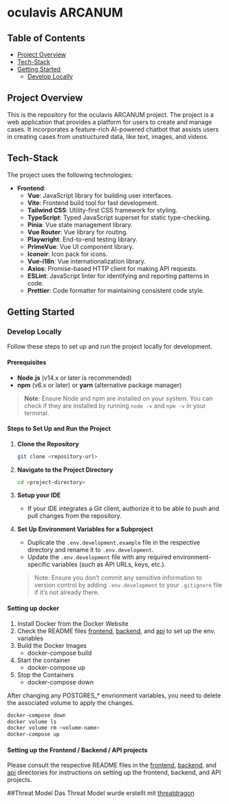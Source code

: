 # oculavis ARCANUM


## Table of Contents
- [Project Overview](#project-overview)
- [Tech-Stack](#tech-stack)
- [Getting Started](#getting-started)
  - [Develop Locally](#develop-locally)

## Project Overview
This is the repository for the oculavis ARCANUM project. The project is a web application that provides a platform for users to create and manage cases.
It incorporates a feature-rich AI-powered chatbot that assists users in creating cases from unstructured data, like text, images, and videos.

## Tech-Stack
The project uses the following technologies:
- **Frontend**:
  - **Vue**: JavaScript library for building user interfaces.
  - **Vite**: Frontend build tool for fast development.
  - **Tailwind CSS**: Utility-first CSS framework for styling.
  - **TypeScript**: Typed JavaScript superset for static type-checking.
  - **Pinia**: Vue state management library.
  - **Vue Router**: Vue library for routing.
  - **Playwright**: End-to-end testing library.
  - **PrimeVue**: Vue UI component library.
  - **Iconoir**: Icon pack for icons.
  - **Vue-i18n**: Vue internationalization library.
  - **Axios**: Promise-based HTTP client for making API requests.
  - **ESLint**: JavaScript linter for identifying and reporting patterns in code.
  - **Prettier**: Code formatter for maintaining consistent code style.

## Getting Started

### Develop Locally

Follow these steps to set up and run the project locally for development.

#### Prerequisites
- **Node.js** (v14.x or later is recommended)
- **npm** (v6.x or later) or **yarn** (alternative package manager)

> **Note**: Ensure Node and npm are installed on your system. You can check if they are installed by running `node -v` and `npm -v` in your terminal.

#### Steps to Set Up and Run the Project

1. **Clone the Repository**
   ```bash
   git clone <repository-url>
   ```

2. **Navigate to the Project Directory**
   ```bash
   cd <project-directory>
   ```

3. **Setup your IDE**
    - If your IDE integrates a Git client, authorize it to be able to push and pull changes from the repository.

4. **Set Up Environment Variables for a Subproject**
    - Duplicate the `.env.development.example` file in the respective directory and rename it to `.env.development`.
    - Update the `.env.development` file with any required environment-specific variables (such as API URLs, keys, etc.).
   > Note: Ensure you don’t commit any sensitive information to version control by adding `.env.development` to your `.gitignore` file if it’s not already there.

#### Setting up docker 
1. Install Docker from the Docker Website
2. Check the README files  [frontend](frontend/README.md), [backend](backend/README.md), and [api](api/README.md) to set up the env. variables
3. Build the Docker Images
    - docker-compose build
4. Start the container
   -  docker-compose up
5. Stop the Containers
    - docker-compose down

After changing any POSTGRES_* envrionment variables, you need to delete the associated volume to apply the changes.
```bash
docker-compose down
docker volume ls
docker volume rm <volume-name>
docker-compose up
```

#### Setting up the Frontend / Backend / API projects

Please consult the respective README files in the [frontend](frontend/README.md), [backend](backend/README.md), and [api](api/README.md) directories for instructions on setting up the frontend, backend, and API projects.
    

##Threat Model
Das Threat Model wurde erstellt mit [threatdragon](https://www.threatdragon.com)
